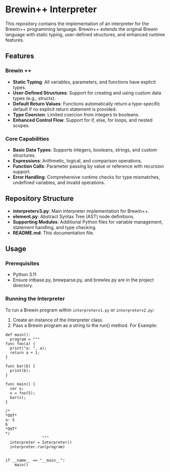 # Brewin++ Interpreter
This repository contains the implementation of an interpreter for the Brewin++ programming language. Brewin++ extends the original Brewin language with static typing, user-defined structures, and enhanced runtime features.

## Features
### Brewin ++
- **Static Typing**: All variables, parameters, and functions have explicit types.
- **User-Defined Structures**: Support for creating and using custom data types (e.g., structs).
- **Default Return Values**: Functions automatically return a type-specific default if no explicit return statement is provided.
- **Type Coercion**: Limited coercion from integers to booleans.
- **Enhanced Control Flow**: Support for if, else, for loops, and nested scopes.
### Core Capabilities
- **Basic Data Types**: Supports integers, booleans, strings, and custom structures.
- **Expressions**: Arithmetic, logical, and comparison operations.
- **Function Calls**: Parameter passing by value or reference with recursion support.
- **Error Handling**: Comprehensive runtime checks for type mismatches, undefined variables, and invalid operations.

## Repository Structure
- **interpreterv3.py**: Main interpreter implementation for Brewin++.
- **element.py**: Abstract Syntax Tree (AST) node definitions.
- **Supporting Modules**: Additional Python files for variable management, statement handling, and type checking.
- **README.md**: This documentation file.

## Usage
### Prerequisites
- Python 3.11
- Ensure intbase.py, brewparse.py, and brewlex.py are in the project directory.

### Running the Interpreter
To run a Brewin program within `interpreterv1.py` or `interpreterv2.py`:
1. Create an instance of the Interpreter class.
2. Pass a Brewin program as a string to the run() method.
   For Example:
  ```
  def main():
    program = """
  func foo(a) {
    print("a: ", a);
    return a + 1;
  }
  
  func bar(b) {
    print(b);
  }
  
  func main() {
    var x;
    x = foo(5);
    bar(x);
  }
  
  /*
  *OUT*
  a: 5
  6
  *OUT*
  */
                  """
    interpreter = Interpreter()
    interpreter.run(program)
  
  
  if __name__ == "__main__":
      main()
  ```

